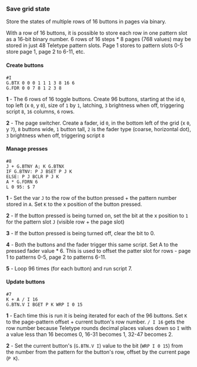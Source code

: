 ### Save grid state
Store the states of multiple rows of 16 buttons in pages via binary.

With a row of 16 buttons, it is possible to store each row in one pattern slot as a 16-bit binary number. 6 rows of 16 steps * 8 pages (768 values) may be stored in just 48 Teletype pattern slots. Page 1 stores to pattern slots 0-5 store page 1, page 2 to 6-11, etc.

#### Create buttons
`#I`  
`G.BTX 0 0 0 1 1 1 3 8 16 6`  
`G.FDR 0 0 7 8 1 2 3 8`  

**1** - The 6 rows of 16 toggle buttons. Create 96 buttons, starting at the id `0`, top left (x `0`, y `0`), size of `1` by `1`, latching, `3` brightness when off, triggering script `8`, `16` columns, `6` rows.  

**2** - The page switcher. Create a fader, id `0`, in the bottom left of the grid (x `0`, y `7`), `8` buttons wide, `1` button tall, `2` is the fader type (coarse, horizontal dot), `3` brightness when off, triggering script `8`

#### Manage presses
`#8`  
`J + G.BTNY A; K G.BTNX`  
`IF G.BTNV: P J BSET P J K`  
`ELSE: P J BCLR P J K`  
`A * G.FDRN 6`  
`L 0 95: $ 7`  

**1** - Set the var `J` to the row of the button pressed + the pattern number stored in `A`. Set `K` to the x position of the button pressed.

**2** - If the button pressed is being turned on, set the bit at the x position to `1` for the pattern slot `J` (visible row + the page slot)

**3** - If the button pressed is being turned off, clear the bit to 0.

**4** - Both the buttons and the fader trigger this same script. Set A to the pressed fader value * 6. This is used to offset the patter slot for rows - page 1 to patterns 0-5, page 2 to patterns 6-11.

**5** - Loop 96 times (for each button) and run script 7.

#### Update buttons
`#7`  
`K + A / I 16`  
`G.BTN.V I BGET P K WRP I 0 15`  

**1** - Each time this is run it is being iterated for each of the 96 buttons. Set `K` to the page-pattern offset + current button's row number. `/ I 16` gets the row number because Teletype rounds decimal places values down so `I` with a value less than 16 becomes 0, 16-31 becomes 1, 32-47 becomes 2.

**2** - Set the current button's (`G.BTN.V I`) value to the bit (`WRP I 0 15`) from the number from the pattern for the button's row, offset by the current page (`P K`).
